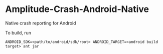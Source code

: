 Amplitude-Crash-Android-Native
==============================

Native crash reporting for Android

To build, run

    ANDROID_SDK=<path/to/android/sdk/root> ANDROID_TARGET=<android build target> ant jar
